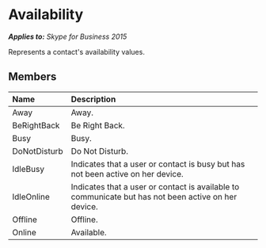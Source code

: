 
# Availability 


 _**Applies to:** Skype for Business 2015_

Represents a contact's availability values.


## Members





|**Name**|**Description**|
|:-----|:-----|
|Away|Away.|
|BeRightBack|Be Right Back.|
|Busy|Busy.|
|DoNotDisturb|Do Not Disturb.|
|IdleBusy|Indicates that a user or contact is busy but has not been active on her device.|
|IdleOnline|Indicates that a user or contact is available to communicate but has not been active on her device.|
|Offline|Offline.|
|Online|Available.|
